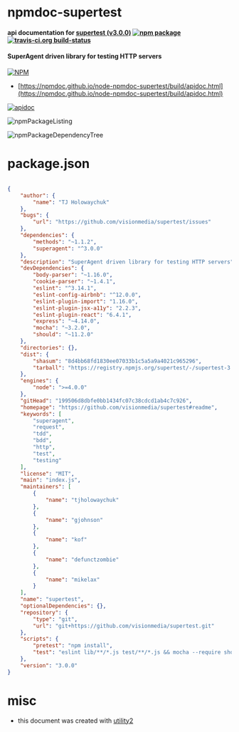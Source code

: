 # npmdoc-supertest

#### api documentation for  [supertest (v3.0.0)](https://github.com/visionmedia/supertest#readme)  [![npm package](https://img.shields.io/npm/v/npmdoc-supertest.svg?style=flat-square)](https://www.npmjs.org/package/npmdoc-supertest) [![travis-ci.org build-status](https://api.travis-ci.org/npmdoc/node-npmdoc-supertest.svg)](https://travis-ci.org/npmdoc/node-npmdoc-supertest)

#### SuperAgent driven library for testing HTTP servers

[![NPM](https://nodei.co/npm/supertest.png?downloads=true&downloadRank=true&stars=true)](https://www.npmjs.com/package/supertest)

- [https://npmdoc.github.io/node-npmdoc-supertest/build/apidoc.html](https://npmdoc.github.io/node-npmdoc-supertest/build/apidoc.html)

[![apidoc](https://npmdoc.github.io/node-npmdoc-supertest/build/screenCapture.buildCi.browser.%252Ftmp%252Fbuild%252Fapidoc.html.png)](https://npmdoc.github.io/node-npmdoc-supertest/build/apidoc.html)

![npmPackageListing](https://npmdoc.github.io/node-npmdoc-supertest/build/screenCapture.npmPackageListing.svg)

![npmPackageDependencyTree](https://npmdoc.github.io/node-npmdoc-supertest/build/screenCapture.npmPackageDependencyTree.svg)



# package.json

```json

{
    "author": {
        "name": "TJ Holowaychuk"
    },
    "bugs": {
        "url": "https://github.com/visionmedia/supertest/issues"
    },
    "dependencies": {
        "methods": "~1.1.2",
        "superagent": "^3.0.0"
    },
    "description": "SuperAgent driven library for testing HTTP servers",
    "devDependencies": {
        "body-parser": "~1.16.0",
        "cookie-parser": "~1.4.1",
        "eslint": "^3.14.1",
        "eslint-config-airbnb": "^12.0.0",
        "eslint-plugin-import": "1.16.0",
        "eslint-plugin-jsx-a11y": "2.2.3",
        "eslint-plugin-react": "6.4.1",
        "express": "~4.14.0",
        "mocha": "~3.2.0",
        "should": "~11.2.0"
    },
    "directories": {},
    "dist": {
        "shasum": "8d4bb68fd1830ee07033b1c5a5a9a4021c965296",
        "tarball": "https://registry.npmjs.org/supertest/-/supertest-3.0.0.tgz"
    },
    "engines": {
        "node": ">=4.0.0"
    },
    "gitHead": "199506d8dbfe0bb1434fc07c38cdcd1ab4c7c926",
    "homepage": "https://github.com/visionmedia/supertest#readme",
    "keywords": [
        "superagent",
        "request",
        "tdd",
        "bdd",
        "http",
        "test",
        "testing"
    ],
    "license": "MIT",
    "main": "index.js",
    "maintainers": [
        {
            "name": "tjholowaychuk"
        },
        {
            "name": "gjohnson"
        },
        {
            "name": "kof"
        },
        {
            "name": "defunctzombie"
        },
        {
            "name": "mikelax"
        }
    ],
    "name": "supertest",
    "optionalDependencies": {},
    "repository": {
        "type": "git",
        "url": "git+https://github.com/visionmedia/supertest.git"
    },
    "scripts": {
        "pretest": "npm install",
        "test": "eslint lib/**/*.js test/**/*.js && mocha --require should --reporter spec --check-leaks"
    },
    "version": "3.0.0"
}
```



# misc
- this document was created with [utility2](https://github.com/kaizhu256/node-utility2)
